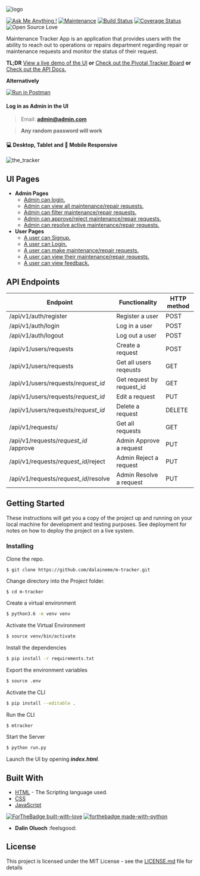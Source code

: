 ![logo](https://user-images.githubusercontent.com/36375214/40588957-3674c082-61ee-11e8-9f24-197d6e2a33a7.png)

[![Ask Me Anything !](https://img.shields.io/badge/Ask%20me-anything-1abc9c.svg)](https://github.com/dcDalin) [![Maintenance](https://img.shields.io/badge/Maintained%3F-no-red.svg)](https://github.com/dalaineme/m-tracker/commits/master) [![Build Status](https://travis-ci.org/dalaineme/m-tracker.svg?branch=develop-api)](https://travis-ci.org/dalaineme/m-tracker) [![Coverage Status](https://coveralls.io/repos/github/dalaineme/m-tracker/badge.svg?branch=develop-api)](https://coveralls.io/github/dalaineme/m-tracker?branch=develop-api) ![Open Source Love](https://badges.frapsoft.com/os/mit/mit.svg?v=102)

Maintenance Tracker App is an application that provides users with the ability to reach out to operations or repairs department regarding repair or maintenance requests and monitor the status of their request.

**TL;DR** [View a live demo of the UI](https://dalaineme.github.io/m-tracker/) **or** [Check out the Pivotal Tracker Board](https://www.pivotaltracker.com/n/projects/2173228) **or** [Check out the API Docs.](https://dc-the-m-tracker.herokuapp.com/apidocs/)

**Alternatively**

[![Run in Postman](https://run.pstmn.io/button.svg)](https://app.getpostman.com/run-collection/afda743e107c8de4c444)

#### Log in as Admin in the UI

> Email: **admin@admin.com**

> **Any random password will work**

#### :computer: Desktop, Tablet and :iphone: Mobile Responsive

![the_tracker](https://user-images.githubusercontent.com/36375214/40584974-6ae25d60-61b3-11e8-93a3-ec4c17f45076.gif)

## UI Pages

- **Admin Pages**
  - [Admin can login.](https://dalaineme.github.io/m-tracker/UI/login.html)
  - [Admin can view all maintenance/repair requests.](https://dalaineme.github.io/m-tracker/UI/admin/index.html)
  - [Admin can filter maintenance/repair requests.](https://dalaineme.github.io/m-tracker/UI/admin/index.html)
  - [Admin can approve/reject maintenance/repair requests.](https://dalaineme.github.io/m-tracker/UI/admin/index.html)
  - [Admin can resolve active maintenance/repair requests.](https://dalaineme.github.io/m-tracker/UI/admin/index.html)
- **User Pages**
  - [A user can Signup.](https://dalaineme.github.io/m-tracker/UI/signup.html)
  - [A user can Login.](https://dalaineme.github.io/m-tracker/UI/login.html)
  - [A user can make maintenance/repair requests.](https://dalaineme.github.io/m-tracker/UI/user/index.html)
  - [A user can view their maintenance/repair requests.](https://dalaineme.github.io/m-tracker/UI/user/index.html)
  - [A user can view feedback.](https://dalaineme.github.io/m-tracker/UI/user/index.html)

## API Endpoints

| Endpoint                               | Functionality             | HTTP method |
| -------------------------------------- | ------------------------- | ----------- |
| /api/v1/auth/register                  | Register a user           | POST        |
| /api/v1/auth/login                     | Log in a user             | POST        |
| /api/v1/auth/logout                    | Log out a user            | POST        |
| /api/v1/users/requests                 | Create a request          | POST        |
| /api/v1/users/requests                 | Get all users reqeusts    | GET         |
| /api/v1/users/requests/_request_id_    | Get request by request_id | GET         |
| /api/v1/users/requests/_request_id_    | Edit a request            | PUT         |
| /api/v1/users/requests/_request_id_    | Delete a request          | DELETE      |
| /api/v1/requests/                      | Get all requests          | GET         |
| /api/v1/requests/_request_id_ /approve | Admin Approve a request   | PUT         |
| /api/v1/requests/_request_id_/reject   | Admin Reject a request    | PUT         |
| /api/v1/requests/_request_id_/resolve  | Admin Resolve a request   | PUT         |

## Getting Started

These instructions will get you a copy of the project up and running on your local machine for development and testing purposes. See deployment for notes on how to deploy the project on a live system.

### Installing

Clone the repo.

```
$ git clone https://github.com/dalaineme/m-tracker.git
```

Change directory into the Project folder.

```
$ cd m-tracker
```

Create a virtual environment

```sh
$ python3.6 -m venv venv
```

Activate the Virtual Environment

```sh
$ source venv/bin/activate
```

Install the dependencies

```sh
$ pip install -r requirements.txt
```

Export the environment variables

```sh
$ source .env
```

Activate the CLI

```sh
$ pip install --editable .
```

Run the CLI

```sh
$ mtracker
```

Start the Server

```sh
$ python run.py
```

Launch the UI by opening **_index.html_**.

## Built With

- [HTML](https://www.w3.org/html/) - The Scripting language used.
- [CSS](https://www.w3.org/Style/CSS/Overview.en.html)
- [JavaScript](https://developer.mozilla.org/bm/docs/Web/JavaScript/)

[![ForTheBadge built-with-love](http://ForTheBadge.com/images/badges/built-with-love.svg)](https://github.com/dalaineme) [![forthebadge made-with-python](http://ForTheBadge.com/images/badges/made-with-python.svg)](https://www.python.org/)

- **Dalin Oluoch** :feelsgood:

## License

This project is licensed under the MIT License - see the [LICENSE.md](https://github.com/dalaineme/m-tracker/blob/master/LICENSE) file for details
